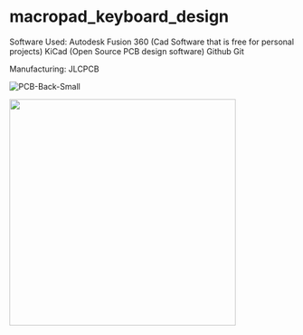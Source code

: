 # macropad_keyboard_design
Software Used:
Autodesk Fusion 360 (Cad Software that is free for personal projects)
KiCad (Open Source PCB design software)
Github
Git

Manufacturing:
JLCPCB

![PCB-Back-Small](https://user-images.githubusercontent.com/78571959/116120409-bbb09700-a67c-11eb-81c3-ecd360cce9dd.jpg)

<img src="https://user-images.githubusercontent.com/78571959/116122398-f61b3380-a67e-11eb-8e62-2cadcc65ed79.JPG" data-canonical-src="https://user-images.githubusercontent.com/78571959/116122398-f61b3380-a67e-11eb-8e62-2cadcc65ed79.JPG" width="400" />
